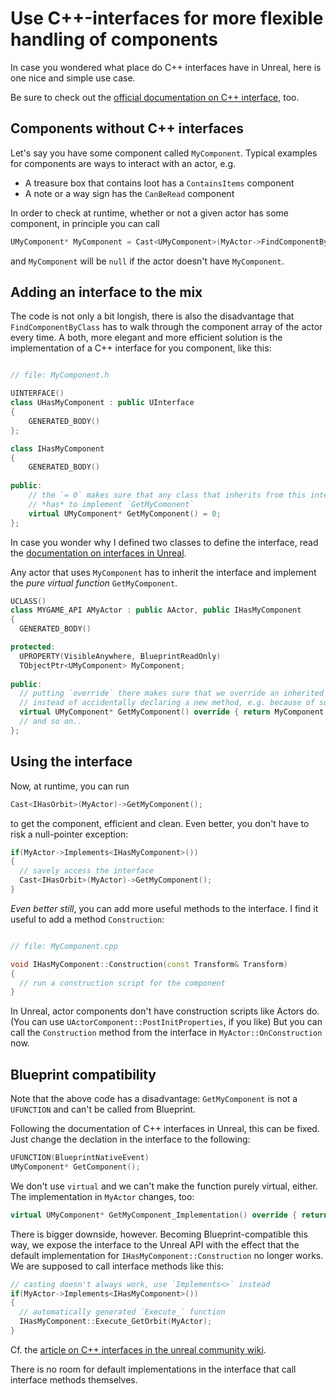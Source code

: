 # Use C++-interfaces for more flexible handling of components

In case you wondered what place do C++ interfaces have in Unreal,
here is one nice and simple use case.

Be sure to check out the [official documentation on C++ interface](https://docs.unrealengine.com/5.0/en-US/interfaces-in-unreal-engine/), too.

## Components without C++ interfaces

Let's say you have some component called `MyComponent`.
Typical examples for components are ways to interact with an actor, e.g.

* A treasure box that contains loot has a `ContainsItems` component
* A note or a way sign has the `CanBeRead` component

In order to check at runtime, whether or not a given actor has some component,
in principle you can call

```cpp
UMyComponent* MyComponent = Cast<UMyComponent>(MyActor->FindComponentByClass(MyComponent::StaticClass()));
```

and `MyComponent` will be `null` if the actor doesn't have `MyComponent`.

## Adding an interface to the mix

The code is not only a bit longish,
there is also the disadvantage that `FindComponentByClass` has to walk through the component array of the actor every time.
A both, more elegant and more efficient solution is the implementation of a C++ interface for you component, like this:

```cpp

// file: MyComponent.h

UINTERFACE()
class UHasMyComponent : public UInterface
{
    GENERATED_BODY()
};

class IHasMyComponent
{
    GENERATED_BODY()
    
public:
    // the `= 0` makes sure that any class that inherits from this interface
    // *has* to implement `GetMyComonent`
    virtual UMyComponent* GetMyComponent() = 0;
};
```

In case you wonder why I defined two classes to define the interface, read the [documentation on interfaces in Unreal](https://docs.unrealengine.com/5.0/en-US/interfaces-in-unreal-engine/).

Any actor that uses `MyComponent` has to inherit the interface and implement the *pure virtual function* `GetMyComponent`.

```cpp
UCLASS()
class MYGAME_API AMyActor : public AActor, public IHasMyComponent
{
  GENERATED_BODY()

protected:
  UPROPERTY(VisibleAnywhere, BlueprintReadOnly)
  TObjectPtr<UMyComponent> MyComponent;
  
public:
  // putting `override` there makes sure that we override an inherited method
  // instead of accidentally declaring a new method, e.g. because of some typo
  virtual UMyComponent* GetMyComponent() override { return MyComponent; }
  // and so on..
};
```

## Using the interface

Now, at runtime, you can run

```cpp
Cast<IHasOrbit>(MyActor)->GetMyComponent();
```

to get the component, efficient and clean.
Even better, you don't have to risk a null-pointer exception:

```cpp
if(MyActor->Implements<IHasMyComponent>())
{
  // savely access the interface
  Cast<IHasOrbit>(MyActor)->GetMyComponent();
}
```

*Even better still*, you can add more useful methods to the interface.
I find it useful to add a method `Construction`:

```cpp

// file: MyComponent.cpp

void IHasMyComponent::Construction(const Transform& Transform)
{
  // run a construction script for the component
}
```

In Unreal, actor components don't have construction scripts like Actors do.
(You can use `UActorComponent::PostInitProperties`,  if you like)
But you can call the `Construction` method from the interface in `MyActor::OnConstruction` now.

## Blueprint compatibility

Note that the above code has a disadvantage:
`GetMyComponent` is not a `UFUNCTION` and can't be called from Blueprint.

Following the documentation of C++ interfaces in Unreal, this can be fixed.
Just change the declation in the interface to  the following:

```cpp
UFUNCTION(BlueprintNativeEvent)
UMyComponent* GetComponent();
```

We don't use `virtual` and we can't make the function purely virtual, either.
The implementation in `MyActor` changes, too:

```cpp
virtual UMyComponent* GetMyComponent_Implementation() override { return MyComponent; }
```

There is bigger downside, however.
Becoming Blueprint-compatible this way, we expose the interface to the Unreal API with the effect that the default implementation for
`IHasMyComponent::Construction` no longer works.
We are supposed to call interface methods like this:

```cpp
// casting doesn't always work, use `Implements<>` instead
if(MyActor->Implements<IHasMyComponent>())
{
  // automatically generated `Execute_` function
  IHasMyComponent::Execute_GetOrbit(MyActor);
}
```

Cf. the [article on C++ interfaces in the unreal community wiki](https://unrealcommunity.wiki/interfaces-in-cpp-tjd0j1kk).

There is no room for default implementations in the interface that call interface methods themselves.
